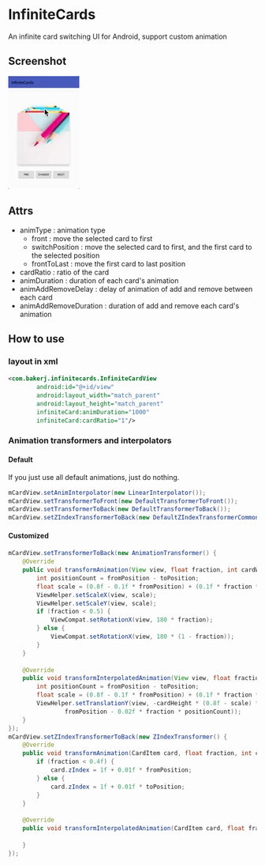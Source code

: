 # InfiniteCards
An infinite card switching UI for Android, support custom animation

## Screenshot
![](./screenshot/sample.gif)

## Attrs
- animType : animation type
  - front : move the selected card to first
  - switchPosition : move the selected card to first, and the first card to the selected position
  - frontToLast : move the first card to last position
- cardRatio : ratio of the card
- animDuration : duration of each card's animation
- animAddRemoveDelay : delay of animation of add and remove between each card
- animAddRemoveDuration : duration of add and remove each card's animation

## How to use
### layout in xml
```xml
<com.bakerj.infinitecards.InfiniteCardView
        android:id="@+id/view"
        android:layout_width="match_parent"
        android:layout_height="match_parent"
        infiniteCard:animDuration="1000"
        infiniteCard:cardRatio="1"/>
```

### Animation transformers and interpolators
#### Default
If you just use all default animations, just do nothing.
```java
mCardView.setAnimInterpolator(new LinearInterpolator());
mCardView.setTransformerToFront(new DefaultTransformerToFront());
mCardView.setTransformerToBack(new DefaultTransformerToBack());
mCardView.setZIndexTransformerToBack(new DefaultZIndexTransformerCommon());
```
#### Customized
```java
mCardView.setTransformerToBack(new AnimationTransformer() {
    @Override
    public void transformAnimation(View view, float fraction, int cardWidth, int cardHeight, int fromPosition, int toPosition) {
        int positionCount = fromPosition - toPosition;
        float scale = (0.8f - 0.1f * fromPosition) + (0.1f * fraction * positionCount);
        ViewHelper.setScaleX(view, scale);
        ViewHelper.setScaleY(view, scale);
        if (fraction < 0.5) {
            ViewCompat.setRotationX(view, 180 * fraction);
        } else {
            ViewCompat.setRotationX(view, 180 * (1 - fraction));
        }
    }

    @Override
    public void transformInterpolatedAnimation(View view, float fraction, int cardWidth, int cardHeight, int fromPosition, int toPosition) {
        int positionCount = fromPosition - toPosition;
        float scale = (0.8f - 0.1f * fromPosition) + (0.1f * fraction * positionCount);
        ViewHelper.setTranslationY(view, -cardHeight * (0.8f - scale) * 0.5f - cardWidth * (0.02f *
                fromPosition - 0.02f * fraction * positionCount));
    }
});
mCardView.setZIndexTransformerToBack(new ZIndexTransformer() {
    @Override
    public void transformAnimation(CardItem card, float fraction, int cardWidth, int cardHeight, int fromPosition, int toPosition) {
        if (fraction < 0.4f) {
            card.zIndex = 1f + 0.01f * fromPosition;
        } else {
            card.zIndex = 1f + 0.01f * toPosition;
        }
    }

    @Override
    public void transformInterpolatedAnimation(CardItem card, float fraction, int cardWidth, int cardHeight, int fromPosition, int toPosition) {

    }
});
```

